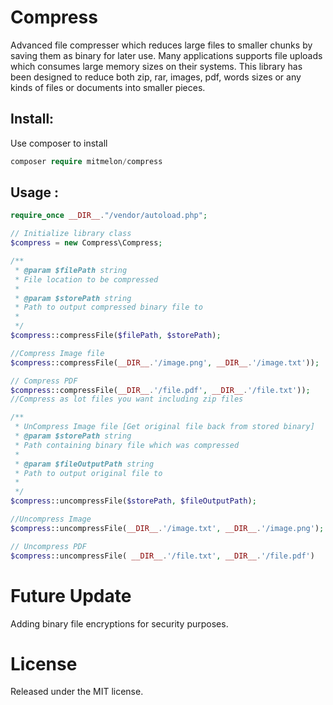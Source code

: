 # Compress
 Advanced file compresser which reduces large files to smaller chunks by saving them as binary for later use. Many applications supports file uploads which consumes large memory sizes on their systems. This library has been designed to reduce both zip, rar, images, pdf, words sizes or any kinds of files or documents into smaller pieces.

## Install:
Use composer to install
```php
composer require mitmelon/compress
```

## Usage :

```php
require_once __DIR__."/vendor/autoload.php";

// Initialize library class
$compress = new Compress\Compress;

/**
 * @param $filePath string
 * File location to be compressed
 *
 * @param $storePath string
 * Path to output compressed binary file to
 *
 */
$compress::compressFile($filePath, $storePath);

//Compress Image file
$compress::compressFile(__DIR__.'/image.png', __DIR__.'/image.txt'));

// Compress PDF
$compress::compressFile(__DIR__.'/file.pdf', __DIR__.'/file.txt'));
//Compress as lot files you want including zip files

/**
 * UnCompress Image file [Get original file back from stored binary]
 * @param $storePath string
 * Path containing binary file which was compressed
 *
 * @param $fileOutputPath string
 * Path to output original file to
 *
 */
$compress::uncompressFile($storePath, $fileOutputPath);

//Uncompress Image
$compress::uncompressFile(__DIR__.'/image.txt', __DIR__.'/image.png');

// Uncompress PDF
$compress::uncompressFile( __DIR__.'/file.txt', __DIR__.'/file.pdf')

```

# Future Update

Adding binary file encryptions for security purposes.

# License

Released under the MIT license.